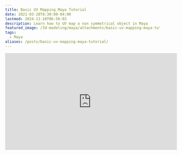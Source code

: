 ```yaml
---
title: Basic UV Mapping Maya Tutorial
date: 2021-03-28T8:30:00-04:00
lastmod: 2024-11-10T06:56:03
description: Learn how to UV map a non symmetrical object in Maya
featured_image: /3d-modeling/maya/attachments/basic-uv-mapping-maya-tutorial.jpg
tags:
  - Maya
aliases: /posts/basic-uv-mapping-maya-tutorial/
---
```


<div class="iframe-16-9-container">
<iframe class="youTubeIframe" width="560" height="315" src="https://www.youtube.com/embed/X0KGwPadukE?rel=0" title="YouTube video player" frameborder="0" allow="accelerometer; autoplay; clipboard-write; encrypted-media; gyroscope; picture-in-picture; web-share" allowfullscreen></iframe>
</div>
